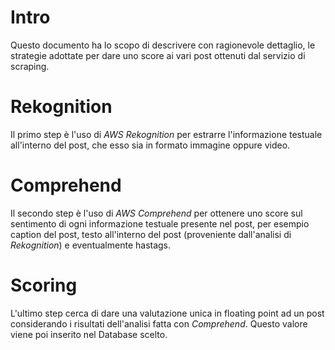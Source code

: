 # Intro

Questo documento ha lo scopo di descrivere con ragionevole dettaglio, le strategie adottate per dare uno score ai vari post ottenuti dal servizio di scraping.

# Rekognition

Il primo step è l'uso di *AWS Rekognition* per estrarre l'informazione testuale all'interno del post, che esso sia in formato immagine oppure video.

# Comprehend

Il secondo step è l'uso di *AWS Comprehend* per ottenere uno score sul sentimento di ogni informazione testuale presente nel post, per esempio caption del post, testo all'interno del post (proveniente dall'analisi di *Rekognition*) e eventualmente hastags.

# Scoring

L'ultimo step cerca di dare una valutazione unica in floating point ad un post considerando i risultati dell'analisi fatta con *Comprehend*. Questo valore viene poi inserito nel Database scelto.
